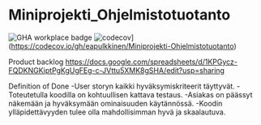 # Miniprojekti_Ohjelmistotuotanto
![GHA workplace badge](https://github.com/eapulkkinen/Miniprojekti-Ohjelmistotuotanto/workflows/CI/badge.svg)
![codecov](https://codecov.io/gh/eapulkkinen/Miniprojekti-Ohjelmistotuotanto/graph/badge.svg?token=H0T8DET13K)](https://codecov.io/gh/eapulkkinen/Miniprojekti-Ohjelmistotuotanto)

Product backlog
https://docs.google.com/spreadsheets/d/1KPGycz-FQDKNGKiptPgKgUgFEg-c-JVttu5XMK8gSHA/edit?usp=sharing

Definition of Done
-User storyn kaikki hyväksymiskriteerit täyttyvät.
-Toteutetulla koodilla on kohtuullisen kattava testaus.
-Asiakas on päässyt näkemään ja hyväksymään ominaisuuden käytännössä.
-Koodin ylläpidettävyyden tulee olla mahdollisimman hyvä ja skaalautuva.
